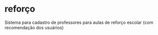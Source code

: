 # reforço
Sistema para cadastro de professores para aulas de reforço escolar (com recomendação dos usuários)
